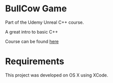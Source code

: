 #  BullCow Game
Part of the Udemy Unreal C++ course. 

A great intro to basic C++

Course can be found [here](https://www.udemy.com/unrealcourse)

# Requirements

This project was developed on OS X using XCode.
